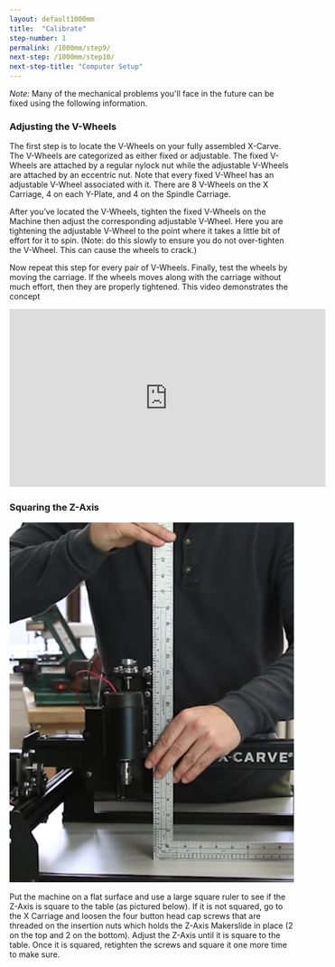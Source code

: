 ```yaml
---
layout: default1000mm
title:  "Calibrate"
step-number: 1
permalink: /1000mm/step9/
next-step: /1000mm/step10/
next-step-title: "Computer Setup"
---
```


*Note:* Many of the mechanical problems you'll face in the future can be fixed using the following information.

<h3>Adjusting the V-Wheels</h3>

The first step is to locate the V-Wheels on your fully assembled X-Carve. The V-Wheels are categorized as either fixed or adjustable. The fixed V-Wheels are attached by a regular nylock nut while the adjustable V-Wheels are attached by an eccentric nut. Note that every fixed V-Wheel has an adjustable V-Wheel associated with it. There are 8 V-Wheels on the X Carriage, 4 on each Y-Plate, and 4 on the Spindle Carriage.

After you’ve located the V-Wheels, tighten the fixed V-Wheels on the Machine then adjust the corresponding adjustable V-Wheel. Here you are tightening the adjustable V-Wheel to the point where it takes a little bit of effort for it to spin. (Note: do this slowly to ensure you do not over-tighten the V-Wheel. This can cause the wheels to crack.)

Now repeat this step for every pair of V-Wheels. Finally, test the wheels by moving the carriage. If the wheels moves along with the carriage without much effort, then they are properly tightened. 
This video demonstrates the concept

<iframe width="560" height="315" src="https://www.youtube.com/embed/C0ejl-DHZFI" frameborder="0" allowfullscreen></iframe>
 
<h3>Squaring the Z-Axis</h3>

<img src="squaring.png">

Put the machine on a flat surface and use a large square ruler to see if the Z-Axis is square to the table (as pictured below). If it is not squared, go to the X Carriage and loosen the four button head cap screws that are threaded on the insertion nuts which holds the Z-Axis Makerslide in place (2 on the top and 2 on the bottom). Adjust the Z-Axis until it is square to the table. Once it is squared, retighten the screws and square it one more time to make sure.

 
